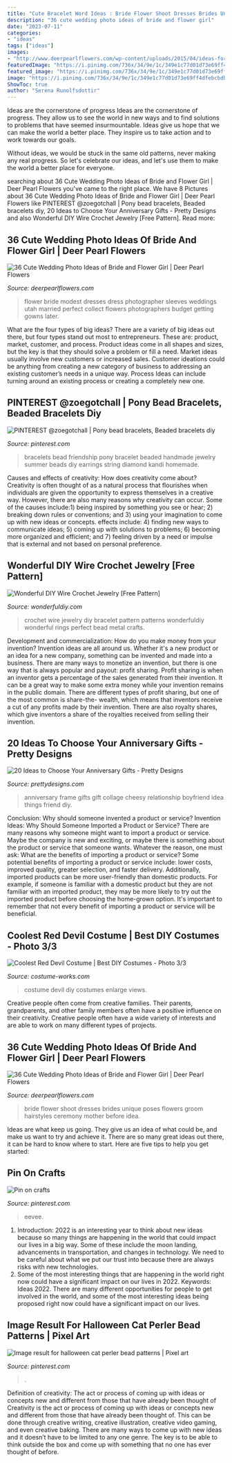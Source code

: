 ```yaml
---
title: "Cute Bracelet Word Ideas : Bride Flower Shoot Dresses Brides Unique Poses Flowers Groom Hairstyles Ceremony Mother Before Idea"
description: "36 cute wedding photo ideas of bride and flower girl"
date: "2023-07-11"
categories:
- "ideas"
tags: ["ideas"]
images:
- "http://www.deerpearlflowers.com/wp-content/uploads/2015/04/ideas-for-wedding-photos-bride-and-flower-girl.jpg"
featuredImage: "https://i.pinimg.com/736x/34/9e/1c/349e1c77d01d73e69ff4dfebcbdb2efa.jpg"
featured_image: "https://i.pinimg.com/736x/34/9e/1c/349e1c77d01d73e69ff4dfebcbdb2efa.jpg"
image: "https://i.pinimg.com/736x/34/9e/1c/349e1c77d01d73e69ff4dfebcbdb2efa.jpg"
ShowToc: true
author: "Serena Runolfsdottir"
---
```



Ideas are the cornerstone of progress
Ideas are the cornerstone of progress. They allow us to see the world in new ways and to find solutions to problems that have seemed insurmountable.
Ideas give us hope that we can make the world a better place. They inspire us to take action and to work towards our goals.

Without ideas, we would be stuck in the same old patterns, never making any real progress. So let's celebrate our ideas, and let's use them to make the world a better place for everyone.

	

		
searching about 36 Cute Wedding Photo Ideas of Bride and Flower Girl | Deer Pearl Flowers you've came to the right place. We have 8 Pictures about 36 Cute Wedding Photo Ideas of Bride and Flower Girl | Deer Pearl Flowers like PINTEREST @zoegotchall | Pony bead bracelets, Beaded bracelets diy, 20 Ideas to Choose Your Anniversary Gifts - Pretty Designs and also Wonderful DIY Wire Crochet Jewelry [Free Pattern]. Read more:
		
    
## 36 Cute Wedding Photo Ideas Of Bride And Flower Girl | Deer Pearl Flowers

<img loading=lazy src="http://www.deerpearlflowers.com/wp-content/uploads/2015/04/ideas-for-wedding-photos-bride-and-flower-girl.jpg" onerror="this.onerror=null;this.src='https://tse2.mm.bing.net/th?id=OIP.keFntJtQeGHeGkQfgA-ZRwHaLH&amp;pid=15.1';" alt="36 Cute Wedding Photo Ideas of Bride and Flower Girl | Deer Pearl Flowers">

_Source: deerpearlflowers.com_

>flower bride modest dresses dress photographer sleeves weddings utah married perfect collect flowers photographers budget getting gowns later. 

	

What are the four types of big ideas?
There are a variety of big ideas out there, but four types stand out most to entrepreneurs. These are: product, market, customer, and process. Product ideas come in all shapes and sizes, but the key is that they should solve a problem or fill a need. Market ideas usually involve new customers or increased sales. Customer ideations could be anything from creating a new category of business to addressing an existing customer’s needs in a unique way. Process Ideas can include turning around an existing process or creating a completely new one.

    
## PINTEREST @zoegotchall | Pony Bead Bracelets, Beaded Bracelets Diy

<img loading=lazy src="https://i.pinimg.com/736x/34/9e/1c/349e1c77d01d73e69ff4dfebcbdb2efa.jpg" onerror="this.onerror=null;this.src='https://tse4.mm.bing.net/th?id=OIP.lRf2-lsbdKL-H5FEAS-RGQHaJ3&amp;pid=15.1';" alt="PINTEREST @zoegotchall | Pony bead bracelets, Beaded bracelets diy">

_Source: pinterest.com_

>bracelets bead friendship pony bracelet beaded handmade jewelry summer beads diy earrings string diamond kandi homemade. 

	

Causes and effects of creativity: How does creativity come about?
Creativity is often thought of as a natural process that flourishes when individuals are given the opportunity to express themselves in a creative way. However, there are also many reasons why creativity can occur. Some of the causes include:1) being inspired by something you see or hear; 2) breaking down rules or conventions; and 3) using your imagination to come up with new ideas or concepts. effects include: 4) finding new ways to communicate ideas; 5) coming up with solutions to problems; 6) becoming more organized and efficient; and 7) feeling driven by a need or impulse that is external and not based on personal preference.

    
## Wonderful DIY Wire Crochet Jewelry [Free Pattern]

<img loading=lazy src="https://cdn.wonderfuldiy.com/wp-content/uploads/2015/04/wire-crochet-bracelet.jpg" onerror="this.onerror=null;this.src='https://tse3.mm.bing.net/th?id=OIP.TnHsyqWoN9GKHxAIwpviGwHaJ4&amp;pid=15.1';" alt="Wonderful DIY Wire Crochet Jewelry [Free Pattern]">

_Source: wonderfuldiy.com_

>crochet wire jewelry diy bracelet pattern patterns wonderfuldiy wonderful rings perfect bead metal crafts. 

	

Development and commercialization: How do you make money from your invention?
Invention ideas are all around us. Whether it's a new product or an idea for a new company, something can be invented and made into a business. There are many ways to monetize an invention, but there is one way that is always popular and payout: profit sharing. Profit sharing is when an inventor gets a percentage of the sales generated from their invention. It can be a great way to make some extra money while your invention remains in the public domain. There are different types of profit sharing, but one of the most common is share-the- wealth, which means that inventors receive a cut of any profits made by their invention. There are also royalty shares, which give inventors a share of the royalties received from selling their invention.

    
## 20 Ideas To Choose Your Anniversary Gifts - Pretty Designs

<img loading=lazy src="http://www.prettydesigns.com/wp-content/uploads/2015/06/Photo-Frame.jpg" onerror="this.onerror=null;this.src='https://tse3.mm.bing.net/th?id=OIP.Q4T0GwM3vH_PCg8azBS8eQHaJ3&amp;pid=15.1';" alt="20 Ideas to Choose Your Anniversary Gifts - Pretty Designs">

_Source: prettydesigns.com_

>anniversary frame gifts gift collage cheesy relationship boyfriend idea things friend diy. 

	

Conclusion: Why should someone invented a product or service?
Invention Ideas: Why Should Someone Imported a Product or Service?
There are many reasons why someone might want to import a product or service. Maybe the company is new and exciting, or maybe there is something about the product or service that someone wants. Whatever the reason, one must ask: What are the benefits of importing a product or service? 
Some potential benefits of importing a product or service include: lower costs, improved quality, greater selection, and faster delivery. Additionally, imported products can be more user-friendly than domestic products. For example, if someone is familiar with a domestic product but they are not familiar with an imported product, they may be more likely to try out the imported product before choosing the home-grown option. 
It's important to remember that not every benefit of importing a product or service will be beneficial.

    
## Coolest Red Devil Costume | Best DIY Costumes - Photo 3/3

<img loading=lazy src="https://photos.costume-works.com/full/red_devil2.jpg" onerror="this.onerror=null;this.src='https://tse3.mm.bing.net/th?id=OIP.I_Q1xj3LbvmftIR521NHfQHaNc&amp;pid=15.1';" alt="Coolest Red Devil Costume | Best DIY Costumes - Photo 3/3">

_Source: costume-works.com_

>costume devil diy costumes enlarge views. 

	

Creative people often come from creative families. Their parents, grandparents, and other family members often have a positive influence on their creativity. Creative people often have a wide variety of interests and are able to work on many different types of projects.

    
## 36 Cute Wedding Photo Ideas Of Bride And Flower Girl | Deer Pearl Flowers

<img loading=lazy src="http://www.deerpearlflowers.com/wp-content/uploads/2015/04/wedding-shoot-ideas-bride-and-flower-girl.jpg" onerror="this.onerror=null;this.src='https://tse4.mm.bing.net/th?id=OIP.7XwmpaQPEnGZdcMS_hU6SgHaLH&amp;pid=15.1';" alt="36 Cute Wedding Photo Ideas of Bride and Flower Girl | Deer Pearl Flowers">

_Source: deerpearlflowers.com_

>bride flower shoot dresses brides unique poses flowers groom hairstyles ceremony mother before idea. 

	

Ideas are what keep us going. They give us an idea of what could be, and make us want to try and achieve it. There are so many great ideas out there, it can be hard to know where to start. Here are five tips to help you get started: 

    
## Pin On Crafts

<img loading=lazy src="https://i.pinimg.com/736x/a3/7b/97/a37b970c18149387c8fb53d4762dfd58.jpg" onerror="this.onerror=null;this.src='https://tse1.mm.bing.net/th?id=OIP.bgJfK_DxgATzB5J0JVprJQHaLH&amp;pid=15.1';" alt="Pin on crafts">

_Source: pinterest.com_

>eevee. 

	

1) Introduction: 2022 is an interesting year to think about new ideas because so many things are happening in the world that could impact our lives in a big way. Some of these include the moon landing, advancements in transportation, and changes in technology. We need to be careful about what we put our trust into because there are always risks with new technologies.
2) Some of the most interesting things that are happening in the world right now could have a significant impact on our lives in 2022. Keywords: Ideas 2022. There are many different opportunities for people to get involved in the world, and some of the most interesting ideas being proposed right now could have a significant impact on our lives.

    
## Image Result For Halloween Cat Perler Bead Patterns | Pixel Art

<img loading=lazy src="https://i.pinimg.com/736x/92/cf/70/92cf702caa670b2b5d7731763f205d67.jpg" onerror="this.onerror=null;this.src='https://tse4.mm.bing.net/th?id=OIP.TlIl5Tg9zG1dluUppJ0OowHaKX&amp;pid=15.1';" alt="Image result for halloween cat perler bead patterns | Pixel art">

_Source: pinterest.com_

>. 

	

Definition of creativity: The act or process of coming up with ideas or concepts new and different from those that have already been thought of
Creativity is the act or process of coming up with ideas or concepts new and different from those that have already been thought of. This can be done through creative writing, creative illustration, creative video gaming, and even creative baking. There are many ways to come up with new ideas and it doesn’t have to be limited to any one genre. The key is to be able to think outside the box and come up with something that no one has ever thought of before.

